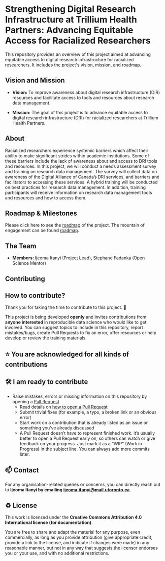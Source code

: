 # Strengthening Digital Research Infrastructure at Trillium Health Partners: Advancing Equitable Access for Racialized Researchers

This repository provides an overview of this project aimed at advancing equitable access to digital research infrastructure for racialized researchers. It includes the project's vision, mission, and  roadmap.  


## Vision and Mission

- **Vision:** To improve awareness about digital research infrastructure (DIR) resources and facilitate access to tools and resources about research data management.
  
- **Mission:** The goal of this project is to advance equitable access to digital research infrastructure (DRI) for racialized researchers at Trillium Health Partners.

## About

Racialized researchers experience systemic barriers which affect their ability to make significant strides within academic institutions. Some of these barriers include the lack of awareness about and access to DRI tools and resources. 
In this project, we will conduct a needs assessment survey and training on research data management. The survey will collect data on awareness of the Digital Alliance of Canada’s DRI services, and barriers and facilitators to accessing these services. A hybrid training will be conducted on best practices for research data management. In addition, training participants will receive information on research data management tools and resources and how to access them.

## Roadmap & Milestones

Please click here to see the 
[roadmap](https://github.com/iuitanyi/Advancing-DRI-Access-at-THP/blob/89350b2f4b47ed5eaba61840a29472a18e721676/DRI%20Project%20Documents/Roadmap%20of%20DRI%20EDIA%20Project.png) of the project. The mountain of engagement can be found [roadmap](https://github.com/iuitanyi/Advancing-DRI-Access-at-THP/blob/89350b2f4b47ed5eaba61840a29472a18e721676/DRI%20Project%20Documents/Roadmap%20of%20DRI%20EDIA%20Project.png). 


## The Team

- **Members:**
  Ijeoma Itanyi (Project Lead), Stephane Fadanka (Open Science Mentor)
  
## Contributing
  ## How to contribute?

Thank you for taking the time to contribute to this project. 🎉

This project is being developed **openly** and invites contributions from **anyone interested** in reproducible data science who would like to get involved.
You can suggest topics to include in this repository, report mistakes/bugs, create Pull Requests to fix an error, offer resources or help develop or review the training materials.

⭐️ You are acknowledged for all kinds of contributions
---

🛠 I am ready to contribute 
---
- Raise mistakes, errors or missing information on this repository by opening a [Pull Request](../../pulls)
  - Read details on [how to open a Pull Request](https://opensource.guide/how-to-contribute/#opening-a-pull-request)
  - Submit trivial fixes (for example, a typo, a broken link or an obvious error)
  - Start work on a contribution that is already listed as an issue or something you’ve already discussed
  - A Pull Request doesn’t have to represent finished work. It’s usually better to open a Pull Request early on, so others can watch or give feedback on your progress. Just mark it as a “WIP” (Work in Progress) in the subject line. You can always add more commits later.

📫 Contact
---

For any organisation-related queries or concerns, you can directly reach out to **Ijeoma Itanyi by emailing [ijeoma.itanyi@mail.utoronto.ca](mailto:ijeoma.itanyi@mail.utoronto.ca)**.

♻️ License
---

This work is licensed under the **Creative Commons Attribution 4.0 International license (for documentation)**. 

You are free to share and adapt the material for any purpose, even commercially, 
as long as you provide attribution (give appropriate credit, provide a link to the license, 
and indicate if changes were made) in any reasonable manner, but not in any way that suggests the 
licensor endorses you or your use, and with no additional restrictions.

